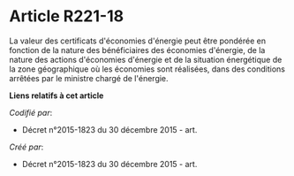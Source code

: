 # Article R221-18

La valeur des certificats d'économies d'énergie peut être pondérée en fonction de la nature des bénéficiaires des économies
d'énergie, de la nature des actions d'économies d'énergie et de la situation énergétique de la zone géographique où les
économies sont réalisées, dans des conditions arrêtées par le ministre chargé de l'énergie.

**Liens relatifs à cet article**

_Codifié par_:

  - Décret n°2015-1823 du 30 décembre 2015 - art.

_Créé par_:

  - Décret n°2015-1823 du 30 décembre 2015 - art.
